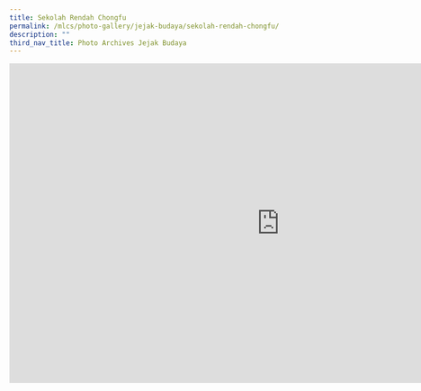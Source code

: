 ```yaml
---
title: Sekolah Rendah Chongfu
permalink: /mlcs/photo-gallery/jejak-budaya/sekolah-rendah-chongfu/
description: ""
third_nav_title: Photo Archives Jejak Budaya
---
```

<iframe allowfullscreen="true" height="569" width="960" frameborder="0" src="https://docs.google.com/presentation/d/e/2PACX-1vT9O_Q3rKuv22-9yGrsgJLgO1lVDAh9UVZRudP15KkprneNIQX8fxMcXM0E0qz0FIsq6a9ulqA_HIea/embed?start=true&amp;loop=true&amp;delayms=5000"></iframe>